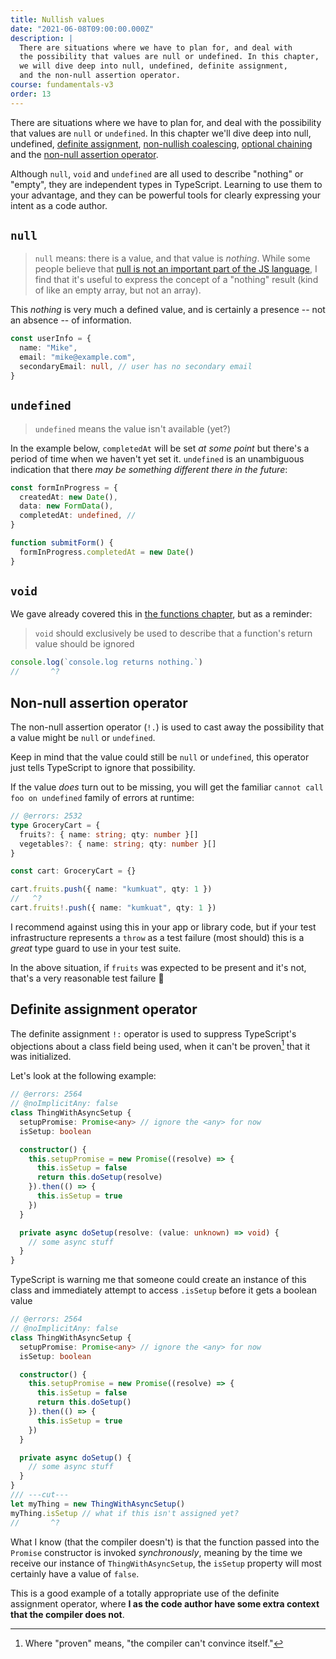 ```yaml
---
title: Nullish values
date: "2021-06-08T09:00:00.000Z"
description: |
  There are situations where we have to plan for, and deal with
  the possibility that values are null or undefined. In this chapter, 
  we will dive deep into null, undefined, definite assignment,
  and the non-null assertion operator.
course: fundamentals-v3
order: 13
---
```


There are situations where we have to plan for, and deal with
the possibility that values are `null` or `undefined`. In this chapter
we'll dive deep into null, undefined, [definite assignment](https://www.typescriptlang.org/docs/handbook/release-notes/typescript-2-7.html#definite-assignment-assertions), [non-nullish
coalescing](https://www.typescriptlang.org/docs/handbook/release-notes/typescript-3-7.html#nullish-coalescing), [optional chaining](https://www.typescriptlang.org/docs/handbook/release-notes/typescript-3-7.html#optional-chaining) and the [non-null assertion operator](https://www.typescriptlang.org/docs/handbook/release-notes/typescript-2-0.html#non-null-assertion-operator).

Although `null`, `void` and `undefined` are all used to describe "nothing" or "empty",
they are independent types in TypeScript. Learning to use them to your advantage, and they can be powerful tools for clearly expressing your intent as a code author.

## `null`

> `null` means: there is a value, and that value is _nothing_. 
> While some people believe that [null is not an important part of the JS language](https://www.youtube.com/watch?v=PSGEjv3Tqo0&t=563s), I find that it's useful to express the concept of a "nothing" result (kind of like an empty array, but not an array).

This _nothing_ is very much a defined value, and is certainly a presence -- not an absence -- of information.

```ts
const userInfo = {
  name: "Mike",
  email: "mike@example.com",
  secondaryEmail: null, // user has no secondary email
}
```

## `undefined`

> `undefined` means the value isn't available (yet?)

In the example below, `completedAt` will be set _at some point_
but there's a period of time when we haven't yet set it. `undefined`
is an unambiguous indication that there _may be something different there in the future_:

```ts
const formInProgress = {
  createdAt: new Date(),
  data: new FormData(),
  completedAt: undefined, //
}

function submitForm() {
  formInProgress.completedAt = new Date()
}
```

## `void`

We gave already covered this in [the functions chapter](/course/fundamentals-v3/08-functions/#void), but as a reminder:

> `void` should exclusively be used to describe that a function's return value should be ignored

```ts twoslash
console.log(`console.log returns nothing.`)
//       ^?
```

## Non-null assertion operator

The non-null assertion operator (`!.`) is used to cast away the possibility
that a value might be `null` or `undefined`.

Keep in mind that the value could still be `null` or `undefined`, this
operator just tells TypeScript to ignore that possibility.

If the value _does_ turn out to be missing, you will get the familiar `cannot call foo on undefined` family of errors at runtime:

```ts twoslash
// @errors: 2532
type GroceryCart = {
  fruits?: { name: string; qty: number }[]
  vegetables?: { name: string; qty: number }[]
}

const cart: GroceryCart = {}

cart.fruits.push({ name: "kumkuat", qty: 1 })
//   ^?
cart.fruits!.push({ name: "kumkuat", qty: 1 })
```

I recommend against using this in your app or library code, but
if your test infrastructure represents a `throw` as a test failure (most should)
this is a _great_ type guard  to use in your test suite.

In the above situation, if `fruits` was expected to be present and it's not,
that's a very reasonable test failure :tada:

## Definite assignment operator

The definite assignment `!:` operator is used to suppress TypeScript's
objections about a class field being used, when it can't be proven[^1]
that it was initialized.

Let's look at the following example:

```ts twoslash
// @errors: 2564
// @noImplicitAny: false
class ThingWithAsyncSetup {
  setupPromise: Promise<any> // ignore the <any> for now
  isSetup: boolean

  constructor() {
    this.setupPromise = new Promise((resolve) => {
      this.isSetup = false
      return this.doSetup(resolve)
    }).then(() => {
      this.isSetup = true
    })
  }

  private async doSetup(resolve: (value: unknown) => void) {
    // some async stuff
  }
}
```

TypeScript is warning me that someone could create an instance of this class
and immediately attempt to access `.isSetup` before it gets a boolean value

```ts twoslash
// @errors: 2564
// @noImplicitAny: false
class ThingWithAsyncSetup {
  setupPromise: Promise<any> // ignore the <any> for now
  isSetup: boolean

  constructor() {
    this.setupPromise = new Promise((resolve) => {
      this.isSetup = false
      return this.doSetup()
    }).then(() => {
      this.isSetup = true
    })
  }

  private async doSetup() {
    // some async stuff
  }
}
/// ---cut---
let myThing = new ThingWithAsyncSetup()
myThing.isSetup // what if this isn't assigned yet?
//       ^?
```

What I know (that the compiler doesn't) is that the function passed into the
`Promise` constructor is invoked _synchronously_, meaning by the time we
receive our instance of `ThingWithAsyncSetup`, the `isSetup` property will
most certainly have a value of `false`.

This is a good example of a totally appropriate use of the definite assignment
operator, where **I as the code author have some extra context that the compiler does not**.

[^1]: Where "proven" means, "the compiler can't convince itself."
